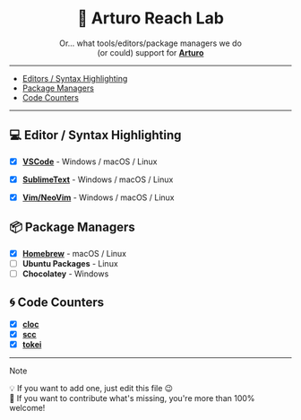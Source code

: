 <div align="center">

<h1>🧪 Arturo Reach Lab</h1> 

Or... what tools/editors/package managers we do<br>(or could) support for **[Arturo](https://github.com/arturo-lang/arturo)**
</div>

--------------
 
<!--ts-->
   * [Editors / Syntax Highlighting](#-editor--syntax-highlighting)
   * [Package Managers](#-package-managers)
   * [Code Counters](#-code-counters)
<!--te-->

--------------

## 💻 Editor / Syntax Highlighting

- [x] [**VSCode**](https://marketplace.visualstudio.com/items?itemName=drkameleon.arturo) - Windows / macOS / Linux
- [x] [**SublimeText**](https://packagecontrol.io/packages/Arturo%20Programming%20Language) - Windows / macOS / Linux
- [x] [**Vim/NeoVim**](https://github.com/xigoi/vim-arturo) - Windows / macOS / Linux


## 📦 Package Managers

- [x] [**Homebrew**](https://formulae.brew.sh/formula/arturo) - macOS / Linux
- [ ] **Ubuntu Packages** - Linux
- [ ] **Chocolatey** - Windows

## 🌀 Code Counters

- [x] [**cloc**](https://github.com/AlDanial/cloc/releases/tag/v2.0)
- [x] [**scc**](https://github.com/boyter/scc/releases/tag/v3.3.0)
- [x] [**tokei**](https://github.com/XAMPPRocky/tokei/releases/tag/v13.0.0-alpha.2)

---------

> [!NOTE]
> 💡 If you want to add one, just edit this file 😉  
> 🚀 If you want to contribute what's missing, you're more than 100% welcome!
